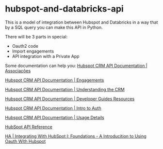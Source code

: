 # hubspot-and-databricks-api
This is a model of integration between Hubspot and Databricks in a way that by a SQL query you can make this API in Python.

There will be 3 parts in special:
- Oauth2 code
- Import engagements
- API integration with a Private App

Some documentation can help you:
[Hubspot CRM API Documentation | Associações](https://developers.hubspot.com/docs/api/crm/associations)

[Hubspot CRM API Documentation | Engagements](https://developers.hubspot.com/docs/api/crm/engagements)

[Hubspot CRM API Documentation | Understanding the CRM](https://developers.hubspot.com/docs/api/crm/understanding-the-crm)

[Hubspot CRM API Documentation | Developer Guides Resources](https://developers.hubspot.com/docs/api/developer-guides-resources)

[Hubspot CRM API Documentation | Intro to Auth](https://developers.hubspot.com/docs/api/intro-to-auth)

[Hubspot CRM API Documentation | Usage Details](https://developers.hubspot.com/docs/api/usage-details)

[HubSpot API Reference](https://developers.hubspot.com/docs/api/overview)

[HA | Integrating With HubSpot I: Foundations - A Introducition to Using Oauth With Hubspot](https://app.hubspot.com/academy/19499302/tracks/1092124/1093820/2967?language=en)
